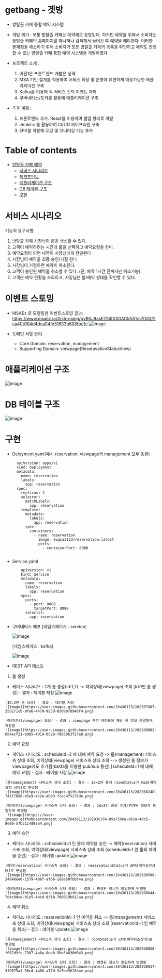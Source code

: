 # getbang - 겟방
- 방탈출 카페 통합 예약 시스템
- 개발 계기 : 보통 방탈출 카페는 예약제로 운영된다. 하지만 예약을 위해서 소비자는 방탈출 카페의 홈페이지를 하나하나 검색해서 들어간 후 예약을 해야한다. 이러한 문제점을 해소하기 위해 소비자가 모든 방탈출 카페의 목록을 확인하고 예약도 진행할 수 있는 방탈출 카페 통합 예약 시스템을 개발하였다.
- 프로젝트 소개 : 
  1. 버전1은 프론트엔드 개발은 생략
  2. MSA 기반 설계를 적용하여 서비스 확장 및 운영에 유연하게 대응가능한 애플리케이션 구축
  3. Kafka를 이용해 각 서비스 간의 이벤트 처리
  4. 쿠버네티스/도커를 활용해 애플리케이션 구축
 
- 추후 계획 : 
  1. 프론트엔드 추가. React를 이용하여 웹앱 형태로 개발
  2. Jenkins 를 활용하여 CI/CD 파이프라인 구축
  3. EFK를 이용해 로깅 및 모니터링 기능 추가

# Table of contents

- [방탈출 카페 예약](#---)
  - [서비스 시나리오](#서비스-시나리오)
  - [체크포인트](#이벤트-스토밍)
  - [애플리케이션 구조](#애플리케이션-구조)
  - [DB 테이블 구조](#DB-테이블-구조)
  - [구현](#구현)

# 서비스 시나리오


기능적 요구사항
1. 방탈출 카페 사장님이 룸을 생성할 수 있다.
2. 고객이 예약하려는 시간과 룸을 선택하고 예약요청을 한다.
3. 예약요청이 되면 내역이 사장님에게 전달된다
4. 사장님이 예약을 최종 승인/거절 한다
5. 사장님이 거절하면 예약이 취소된다.
6. 고객이 승인된 예약을 취소할 수 있다. (단, 예약 1시간 전까지만 취소가능)
7. 고객은 예약 현황을 조회하고, 사장님은 룸/예약 상태를 확인할 수 있다.

 
# 이벤트 스토밍

- MSAEz 로 모델링한 이벤트스토밍 결과: https://www.msaez.io/#/storming/gvBKJ8asEZSiRXXDACkN51rc7D83/2ea40b104d4dea04fd51633b608fbe1e
  ![image](https://user-images.githubusercontent.com/20436113/200521709-fdb79870-2ef3-4dcd-b138-fc5475dae2e1.png)


- 도메인 서열 분리 
    - Core Domain:  reservation, management
    - Supporting Domain:  viewpage(ReseravationStatusView)
    
# 애플리케이션 구조
  ![image](https://user-images.githubusercontent.com/20436113/202940634-ab366e4b-3864-4cf3-b0d8-96c750fed7fd.png)


  
# DB 테이블 구조
  ![image](https://user-images.githubusercontent.com/20436113/202624539-e083093b-8310-4ea2-95db-be0209f5f740.png)


# 구현

- Deloyment.yaml(예시 reservation. viewpage와 management 모두 동일)
    ```
      apiVersion: apps/v1
      kind: Deployment
      metadata:
        name: reservation
        labels:
          app: reservation
      spec:
        replicas: 2
        selector:
          matchLabels:
            app: reservation
        template:
          metadata:
            labels:
              app: reservation
          spec:
            containers:
              - name: reservation
                image: ewqsaz123/reservation:latest
                ports:
                  - containerPort: 8080
     
    ```
- Service.yaml
    ```
        apiVersion: v1
        kind: Service
        metadata:
          name: reservation
          labels:
            app: reservation
        spec:
          ports:
            - port: 8080
              targetPort: 8080
          selector:
            app: reservation
    ```
    
    
- 쿠버네티스 배포
  [네임스페이스 : service]
  
  ![image](https://user-images.githubusercontent.com/20436113/202939430-5cf6c627-d144-49d0-ac12-da22ee52f30c.png)

  [네임스페이스 : kafka]
  
  ![image](https://user-images.githubusercontent.com/20436113/202939898-a0648888-a67b-4420-b3ee-886d423161de.png)

    
- REST API 테스트
 1. 룸 생성
   - 케이스 시나리오 : 2개 룸 생성(id:1,2) -> 예약상태(viewpage) 조회 
    [Id:1번 룸 생성] - 결과 : 테이블 저장
    ![image](https://user-images.githubusercontent.com/20436113/202937818-7ea82eb9-15e7-4b67-bd98-f2c5f0a956e9.png)
    
    [ID:2번 룸 생성] - 결과 : 테이블 저장
    ![image](https://user-images.githubusercontent.com/20436113/202937887-256271cb-9fe6-4479-925d-8509078940f4.png)
    
    [예약상태(viewpage) 조회] - 결과 : viewpage 관련 테이블에 해당 룸 정보 동일하게 저장됨
    ![image](https://user-images.githubusercontent.com/20436113/202938062-6b4ecf21-6d85-4019-b529-7803863f27a8.png)

    
 2. 예약 요청
   - 케이스 시나리오 : scheduleId=2 에 대해 예약 요청 -> 룸(management) 서비스측 상태 조회, 예약상태(viewpage) 서비스측 상태 조회
   --> 생성된 룸 정보가 viewpage에도 추가됨(kakfa를 이용한 pub/sub 통신) 
    [scheduleId=1 에 대해 예약 요청] - 결과 : 테이블 저장
    ![image](https://user-images.githubusercontent.com/20436113/202938191-638c011a-ff9a-4ec3-b0a1-6605658496bc.png)
    
    [룸(management) 서비스측 상태 조회] - 결과 : Id=2인 룸의 roomStatus가 REQ(예약요청 상태)로 변경됨
    ![image](https://user-images.githubusercontent.com/20436113/202938248-741f7056-45e9-4c2a-ab93-7cec4f5278de.png)
    
    [예약상태(viewpage) 서비스측 상태 조회] - 결과 : Id=2인 룸의 추가/변경된 정보가 동일하게 반영됨
     ![image](https://user-images.githubusercontent.com/20436113/202938374-89a7506e-06ca-4dc5-8e86-57b5114d92a4.png)


 3. 예약 승인
   - 케이스 시나리오 : scheduleId=1 인 룸의 예약을 승인 -> 예약(reservation) 서비스측 조회, 예약상태(viewpage) 서비스측 상태 조회
    [scheduleId=1 인 룸의 예약을 승인] - 결과 : 테이블 update
    ![image](https://user-images.githubusercontent.com/20436113/202938447-75aa26c7-1ac7-457c-a833-d1f3ac4db411.png)
    
    [예약(reservation) 서비스측 조회] - 결과 : reservationStatus가 APR(예약승인상태)로 변경됨
    ![image](https://user-images.githubusercontent.com/20436113/202938508-24846ee0-1579-486f-af66-1e9a50fbb64a.png)
     
    [예약상태(viewpage) 서비스측 상태 조회] - 결과 : 변경된 정보가 동일하게 반영됨
    ![image](https://user-images.githubusercontent.com/20436113/202938644-7d4c80ca-01e5-4bcd-831b-708019b812aa.png)


 4. 예약 취소
   - 케이스 시나리오 : reservationId=1 인 예약을 취소 -> 룸(management) 서비스측 상태 조회, 예약상태(viewpage) 서비스측 상태 조회
    [reservationId=1 인 예약을 취소] - 결과 : 테이블 Update
    ![image](https://user-images.githubusercontent.com/20436113/202938798-f2a450a4-3112-4a6e-a96a-49b9848ff469.png)

    [룸(management) 서비스측 상태 조회] - 결과 : roomStatus가 CAN(예약취소상태)로 변경됨
    ![image](https://user-images.githubusercontent.com/20436113/202938858-f067d9fc-7387-4a8a-8da0-5ba5a830d643.png)

    [예약상태(viewpage) 서비스측 상태 조회] - 결과 : 변경된 정보가 동일하게 반영됨
    ![image](https://user-images.githubusercontent.com/20436113/202938937-3f9675a1-38cd-4408-a77d-9c5be3828d4e.png)


